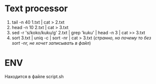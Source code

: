 # Text processor
1) tail -n 40 1.txt | cat > 2.txt
2) head -n 10 2.txt | cat > 3.txt
3) sed -r 's/koko/kuku/g' 2.txt | grep 'kuku' | head -n 3 | cat >> 3.txt
4) sort 3.txt | uniq -c | sort -nr | cat > 3.txt
    (*странно, но почему то без sort -nr, не хочет записывать в файл*)
   
# ENV
Находится в файле script.sh
